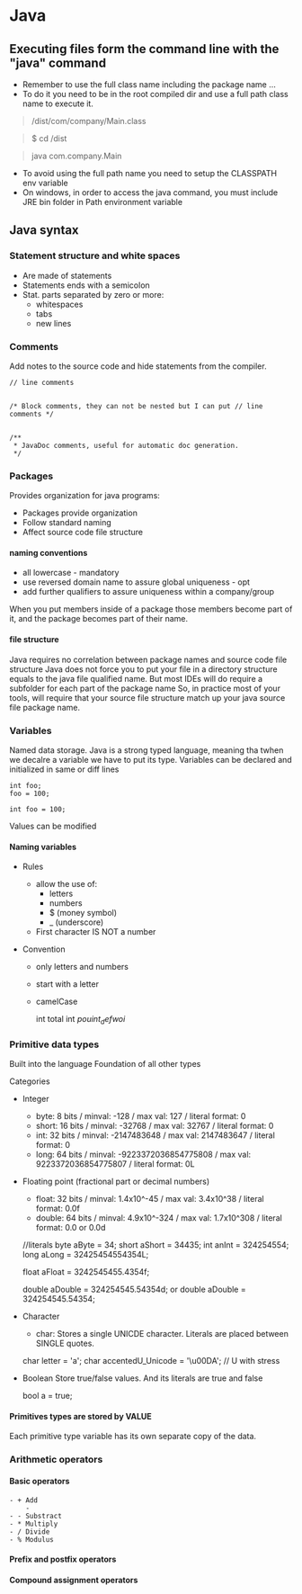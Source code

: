 # Java

## Executing files form the command line with the "java" command
- Remember to use the full class name including the package name ...
- To do it you need to be in the root compiled dir and use a full path class name to execute it.

> /dist/com/company/Main.class

>  $ cd /dist

> java com.company.Main

- To avoid using the full path name you need to setup the CLASSPATH env variable
- On windows, in order to access the java command, you must include JRE bin folder in Path environment variable



## Java syntax

### Statement structure and white spaces
- Are made of statements
- Statements ends with a semicolon
- Stat. parts separated by zero or more:
    - whitespaces
    - tabs
    - new lines
   

### Comments
Add notes to the source code and hide statements from the compiler.

    // line comments
    
    
    /* Block comments, they can not be nested but I can put // line comments */
    
    
    /**
     * JavaDoc comments, useful for automatic doc generation.
     */
     
### Packages
Provides organization for java programs:
- Packages provide organization
- Follow standard naming
- Affect source code file structure

#### naming conventions
- all lowercase - mandatory
- use reversed domain name to assure global uniqueness - opt
- add further qualifiers to assure uniqueness within a company/group

When you put members inside of a package those members become part of it, 
and the package becomes part of their name.

#### file structure
Java requires no correlation between package names and source code file structure
Java does not force you to put your file in a directory structure equals to 
the java file qualified name.
But most IDEs will do require a subfolder for each part of the package name
So, in practice most of your tools, will require that your source file structure match up 
your java source file package name.



### Variables
Named data storage. Java is a strong typed language, meaning tha twhen we decalre a variable we have to 
put its type.
Variables can be declared and initialized in same or diff lines

    int foo;
    foo = 100;

    int foo = 100;
    
Values can be modified

#### Naming variables

- Rules
    - allow the use of:
        - letters
        - numbers
        - $ (money symbol)
        - _ (underscore)
    - First character IS NOT a number
    
- Convention
    - only letters and numbers
    - start with a letter
    - camelCase
    
    
        int total
        int $pou
        int _defwoi$
        
### Primitive data types
Built into the language
Foundation of all other types

Categories
- Integer
    - byte: 8 bits / minval: -128 / max val: 127 / literal format: 0
    - short: 16 bits / minval: -32768 / max val: 32767 / literal format: 0
    - int: 32 bits / minval: -2147483648 / max val: 2147483647 / literal format: 0
    - long: 64 bits / minval: -9223372036854775808 / max val: 9223372036854775807 / literal format: 0L
    
- Floating point (fractional part or decimal numbers)
    - float: 32 bits / minval: 1.4x10^-45 / max val: 3.4x10^38 / literal format: 0.0f
    - double: 64 bits / minval: 4.9x10^-324 / max val: 1.7x10^308 / literal format: 0.0 or 0.0d


    //literals
    byte aByte = 34;
    short aShort = 34435;
    int anInt = 324254554;
    long aLong = 32425454554354L;
    
    float aFloat = 3242545455.4354f;
    
    double aDouble = 324254545.54354d;
    or 
    double aDouble = 324254545.54354;
    
- Character
    - char: Stores a single UNICDE character. Literals are placed between SINGLE quotes.
       
    
    char letter = 'a';
    char accentedU_Unicode = '\u00DA'; // U with stress
    
- Boolean
    Store true/false values. And its literals are true and false
    
        
    bool a = true;
    
#### Primitives types are stored by VALUE
Each primitive type variable has its own separate copy of the data.





### Arithmetic operators
 #### Basic operators
    - + Add
        - 
    - - Substract
    - * Multiply
    - / Divide
    - % Modulus
    
 #### Prefix and postfix operators
 #### Compound assignment operators
 
 

